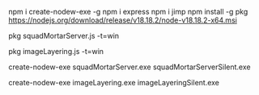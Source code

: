 npm i create-nodew-exe -g
npm i express
npm i jimp
npm install -g pkg
https://nodejs.org/download/release/v18.18.2/node-v18.18.2-x64.msi

pkg squadMortarServer.js -t=win

pkg imageLayering.js -t=win

create-nodew-exe squadMortarServer.exe squadMortarServerSilent.exe

create-nodew-exe imageLayering.exe imageLayeringSilent.exe

